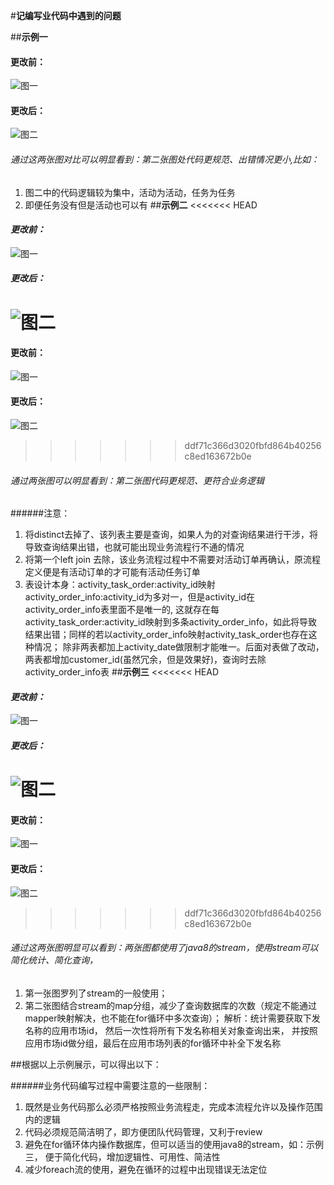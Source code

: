 
#**记编写业代码中遇到的问题**

##**示例一**
#### **更改前：**
 ![图一](./images/image1.png)
#### **更改后：**
 ![图二](./images/image2.png)
 
###### 通过这两张图对比可以明显看到：第二张图处代码更规范、出错情况更小,比如：
  1. 图二中的代码逻辑较为集中，活动为活动，任务为任务
  2. 即便任务没有但是活动也可以有
##**示例二**
<<<<<<< HEAD
#### ***更改前：***
 ![图一](./images/image3.png)
#### ***更改后：***
 ![图二](./images/image4.png)
=======
#### **更改前：**
  ![图一](./images/image3.png)
#### **更改后：**
  ![图二](./images/image4.png)
>>>>>>> ddf71c366d3020fbfd864b40256c8ed163672b0e
  
###### 通过两张图可以明显看到：第二张图代码更规范、更符合业务逻辑
######注意：
  1. 将distinct去掉了、该列表主要是查询，如果人为的对查询结果进行干涉，将导致查询结果出错，也就可能出现业务流程行不通的情况
  2. 将第一个left join 去除，该业务流程过程中不需要对活动订单再确认，原流程定义便是有活动订单的才可能有活动任务订单
  3. 表设计本身：activity_task_order:activity_id映射activity_order_info:activity_id为多对一，但是activity_id在activity_order_info表里面不是唯一的,
  这就存在每activity_task_order:activity_id映射到多条activity_order_info，如此将导致结果出错；同样的若以activity_order_info映射activity_task_order也存在这种情况；
  除非两表都加上activity_date做限制才能唯一。后面对表做了改动，两表都增加customer_id(虽然冗余，但是效果好)，查询时去除activity_order_info表
##**示例三**
<<<<<<< HEAD
#### ***更改前：***
 ![图一](./images/image5.png)
#### ***更改后：***
 ![图二](./images/image6.png)
=======
#### **更改前：**
  ![图一](./images/image5.png)
#### **更改后：**
  ![图二](./images/image6.png)
>>>>>>> ddf71c366d3020fbfd864b40256c8ed163672b0e
  
###### 通过这两张图明显可以看到：两张图都使用了java8的stream，使用stream可以简化统计、简化查询，
  1. 第一张图罗列了stream的一般使用；
  2. 第二张图结合stream的map分组，减少了查询数据库的次数（规定不能通过mapper映射解决，也不能在for循环中多次查询）；
    解析：统计需要获取下发名称的应用市场id， 然后一次性将所有下发名称相关对象查询出来， 并按照应用市场id做分组，最后在应用市场列表的for循环中补全下发名称
  
  
##根据以上示例展示，可以得出以下：
  
######业务代码编写过程中需要注意的一些限制：
  
  1. 既然是业务代码那么必须严格按照业务流程走，完成本流程允许以及操作范围内的逻辑
  2. 代码必须规范简洁明了，即方便团队代码管理，又利于review
  3. 避免在for循环体内操作数据库，但可以适当的使用java8的stream，如：示例三，
  便于简化代码，增加逻辑性、可用性、简洁性
  4. 减少foreach流的使用，避免在循环的过程中出现错误无法定位
  
  